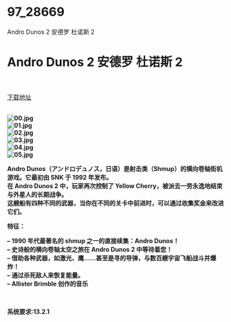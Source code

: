 # 97_28669
Andro Dunos 2 安德罗 杜诺斯 2
# Andro Dunos 2 安德罗 杜诺斯 2
 <br/></br>
[下载地址](https://www.switch520.cc/article/28669 "下载地址")
<br/></br>

<p><strong><img title="00.jpg" src="https://www.switch520.cc/muke_img/2022_03_25_e599807f28102.jpg" alt="00.jpg"></strong><br>
<strong><img title="01.jpg" src="https://www.switch520.cc/muke_img/2022_03_25_01b530e474f07.jpg" alt="01.jpg"></strong><br>
<strong><img title="02.jpg" src="https://www.switch520.cc/muke_img/2022_03_25_b5b761d862732.jpg" alt="02.jpg"></strong><br>
<strong><img title="03.jpg" src="https://www.switch520.cc/muke_img/2022_03_25_b9499cf2275a7.jpg" alt="03.jpg"></strong><br>
<strong><img title="04.jpg" src="https://www.switch520.cc/muke_img/2022_03_25_4be98b418ffbf.jpg" alt="04.jpg"></strong><br>
<strong><img title="05.jpg" src="https://www.switch520.cc/muke_img/2022_03_25_ad63db3cd542c.jpg" alt="05.jpg">&nbsp;</strong></p>
<p><strong>Andro Dunos（アンドロデュノス，日语）是射击类（Shmup）的横向卷轴街机游戏。它最初由 SNK 于 1992 年发布。</strong><br>
<strong>在 Andro Dunos 2 中，玩家再次控制了 Yellow Cherry，被派去一劳永逸地结束与外星人的长期战争。</strong><br>
<strong>这艘船有四种不同的武器，当你在不同的关卡中前进时，可以通过收集奖金来改进它们。</strong></p>
<p><strong>特征：</strong></p>
<p><strong>– 1990 年代最著名的 shmup 之一的直接续集：Andro Dunos！</strong><br>
<strong>– 史诗般的横向卷轴太空之旅在 Andro Dunos 2 中等待着您！</strong><br>
<strong>– 借助各种武器，如激光、鹰……甚至是寻的导弹，与数百艘宇宙飞船战斗并爆炸！</strong><br>
<strong>– 通过杀死敌人来恢复能量。</strong><br>
<strong>– Allister Brimble 创作的音乐</strong></p>
<p>&nbsp;</p>
<p><strong>系统要求:13.2.1</strong></p>




